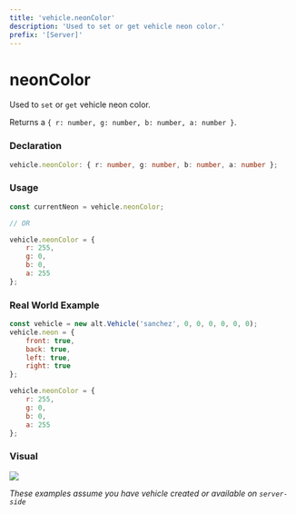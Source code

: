 ```yaml
---
title: 'vehicle.neonColor'
description: 'Used to set or get vehicle neon color.'
prefix: '[Server]'
---
```


# neonColor

Used to `set` or `get` vehicle neon color.

Returns a `{ r: number, g: number, b: number, a: number }`.

### Declaration

```typescript
vehicle.neonColor: { r: number, g: number, b: number, a: number };
```

### Usage

```js
const currentNeon = vehicle.neonColor;

// OR

vehicle.neonColor = {
    r: 255,
    g: 0,
    b: 0,
    a: 255
};
```

### Real World Example

```js
const vehicle = new alt.Vehicle('sanchez', 0, 0, 0, 0, 0, 0);
vehicle.neon = {
    front: true,
    back: true,
    left: true,
    right: true
};

vehicle.neonColor = {
    r: 255,
    g: 0,
    b: 0,
    a: 255
};
```

### Visual

![](https://i.imgur.com/upZ41MQ.png)

_These examples assume you have vehicle created or available on `server-side`_